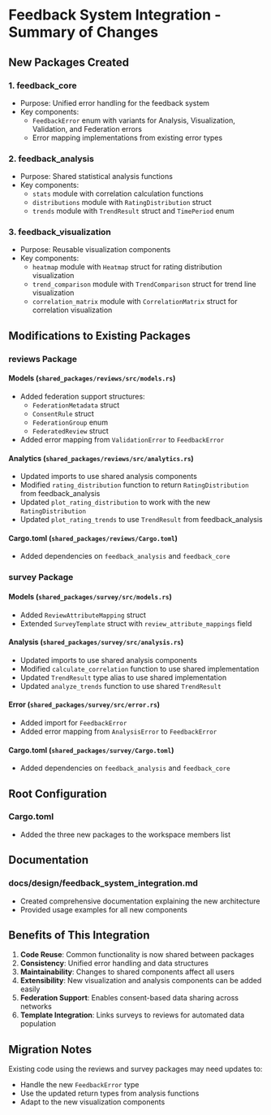 # Feedback System Integration - Summary of Changes

## New Packages Created

### 1. feedback_core
- Purpose: Unified error handling for the feedback system
- Key components:
  - `FeedbackError` enum with variants for Analysis, Visualization, Validation, and Federation errors
  - Error mapping implementations from existing error types

### 2. feedback_analysis
- Purpose: Shared statistical analysis functions
- Key components:
  - `stats` module with correlation calculation functions
  - `distributions` module with `RatingDistribution` struct
  - `trends` module with `TrendResult` struct and `TimePeriod` enum

### 3. feedback_visualization
- Purpose: Reusable visualization components
- Key components:
  - `heatmap` module with `Heatmap` struct for rating distribution visualization
  - `trend_comparison` module with `TrendComparison` struct for trend line visualization
  - `correlation_matrix` module with `CorrelationMatrix` struct for correlation visualization

## Modifications to Existing Packages

### reviews Package

#### Models (`shared_packages/reviews/src/models.rs`)
- Added federation support structures:
  - `FederationMetadata` struct
  - `ConsentRule` struct
  - `FederationGroup` enum
  - `FederatedReview` struct
- Added error mapping from `ValidationError` to `FeedbackError`

#### Analytics (`shared_packages/reviews/src/analytics.rs`)
- Updated imports to use shared analysis components
- Modified `rating_distribution` function to return `RatingDistribution` from feedback_analysis
- Updated `plot_rating_distribution` to work with the new `RatingDistribution`
- Updated `plot_rating_trends` to use `TrendResult` from feedback_analysis

#### Cargo.toml (`shared_packages/reviews/Cargo.toml`)
- Added dependencies on `feedback_analysis` and `feedback_core`

### survey Package

#### Models (`shared_packages/survey/src/models.rs`)
- Added `ReviewAttributeMapping` struct
- Extended `SurveyTemplate` struct with `review_attribute_mappings` field

#### Analysis (`shared_packages/survey/src/analysis.rs`)
- Updated imports to use shared analysis components
- Modified `calculate_correlation` function to use shared implementation
- Updated `TrendResult` type alias to use shared implementation
- Updated `analyze_trends` function to use shared `TrendResult`

#### Error (`shared_packages/survey/src/error.rs`)
- Added import for `FeedbackError`
- Added error mapping from `AnalysisError` to `FeedbackError`

#### Cargo.toml (`shared_packages/survey/Cargo.toml`)
- Added dependencies on `feedback_analysis` and `feedback_core`

## Root Configuration

### Cargo.toml
- Added the three new packages to the workspace members list

## Documentation

### docs/design/feedback_system_integration.md
- Created comprehensive documentation explaining the new architecture
- Provided usage examples for all new components

## Benefits of This Integration

1. **Code Reuse**: Common functionality is now shared between packages
2. **Consistency**: Unified error handling and data structures
3. **Maintainability**: Changes to shared components affect all users
4. **Extensibility**: New visualization and analysis components can be added easily
5. **Federation Support**: Enables consent-based data sharing across networks
6. **Template Integration**: Links surveys to reviews for automated data population

## Migration Notes

Existing code using the reviews and survey packages may need updates to:
- Handle the new `FeedbackError` type
- Use the updated return types from analysis functions
- Adapt to the new visualization components